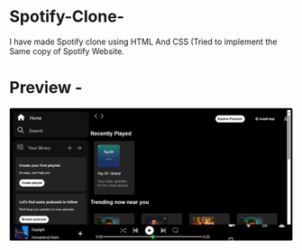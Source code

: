 # Spotify-Clone-
I have made Spotify clone using HTML And CSS (Tried to implement the Same copy of Spotify Website.


# Preview -
![](final.jpg)
